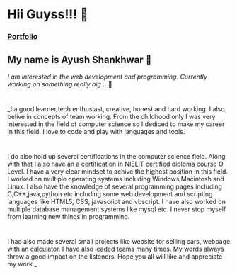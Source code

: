 # Hii Guyss!!! 👋
### 
### [Portfolio](https://ayushshankhwar.github.io./) 
## 
## My name is Ayush Shankhwar 👯
*I am interested in the web development and programming. Currently working on something really big...* 👯
#
_I a good learner,tech enthusiast, creative, honest and hard working. I also belive in concepts of team working. From the childhood only I was very interested in the field of computer science so I dediced to make my career in this field. I love to code and play with languages and tools.
#
I do also hold up several certifications in the computer science field. Along with that I also have an a certification in NIELIT certified diploma course O Level. I have a very clear mindset to achive the highest position in this field. I worked on multiple operating systems including Windows,Macintosh and Linux. I also have the knowledge of several programming pages including C,C++,java,python etc.including some web development and scripting languages like HTML5, CSS, javascript and vbscript. I have also worked on multiple database management systems like mysql etc. I never stop myself from learning new things in programming.
#
I had also made several small projects like website for selling cars, webpage with an calculator. I have also leaded teams many times. My words always throw a good impact on the listeners.
Hope you all will like and appreciate my work._


<!--
**ayushshankhwar/ayushshankhwar** is a ✨ _special_ ✨ repository because its `README.md` (this file) appears on your GitHub profile.

Here are some ideas to get you started:

- 🔭 I’m currently working on ...
- 🌱 I’m currently learning ...
- 👯 I’m looking to collaborate on ...
- 🤔 I’m looking for help with ...
- 💬 Ask me about ...
- 📫 How to reach me: ...
- 😄 Pronouns: ...
- ⚡ Fun fact: ...
-->
